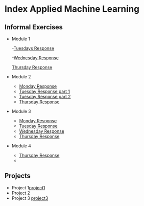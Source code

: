 # Index Applied Machine Learning

## Informal Exercises
- Module 1
  
  -[Tuesdays Response](tues1.md)
  
  -[Wednesday Response](wed1.md)
  
   [Thursday Response](thur1.md)

  
- Module 2
  - [Monday Response](week2/mon2.md)
  - [Tuesday Response part 1](week2/tue2.md)
  - [Tuesday Response part 2](week2/tue2_part2.md)
  - [Thursday Response](week2/thur2.md)

- Module 3
  - [Monday Response](week3/mon3.md)
  - [Tuesday Response](week3/tue3.md)
  - [Wednesday Response](week3/wed3.md)
  - [Thursday Response](week3/thur3.md)
  
- Module 4 
  - [Thursday Response](week4/thur4.md)
  - 
  


## Projects

- Project 1[project1](projects/project1/project1_revised.md)
- Project 2
- Project 3 [project3](projects/project3/project3.md)